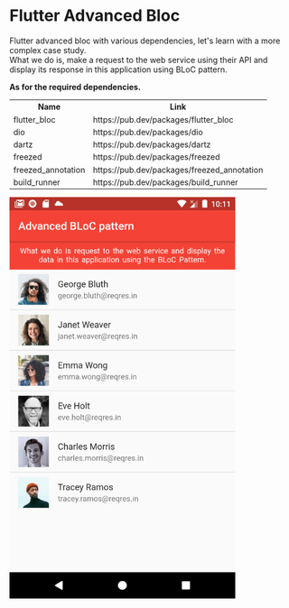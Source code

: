 # Flutter Advanced Bloc

<p>Flutter advanced bloc with various dependencies, let's learn with a more complex case study.</br>What we do is, make a request to the web service using their API and display its response in this application using BLoC pattern.</p>
<p><b>As for the required dependencies.</b></p>

<table>
  <tr>
    <th>Name</th>
    <th>Link</th>
  </tr>
  <tr>
    <td>flutter_bloc</td>
    <td>https://pub.dev/packages/flutter_bloc</td>
  </tr>
  <tr>
    <td>dio</td>
    <td>https://pub.dev/packages/dio</td>
  </tr>  
  <tr>
    <td>dartz</td>
    <td>https://pub.dev/packages/dartz</td>
  </tr>  
  <tr>
    <td>freezed</td>
    <td>https://pub.dev/packages/freezed</td>
  </tr>
  <tr>
    <td>freezed_annotation</td>
    <td>https://pub.dev/packages/freezed_annotation</td>
  </tr>  
   <tr>
    <td>build_runner</td>
    <td>https://pub.dev/packages/build_runner</td>
  </tr>
</table>



<img src="_source/project.png" width=400/>
